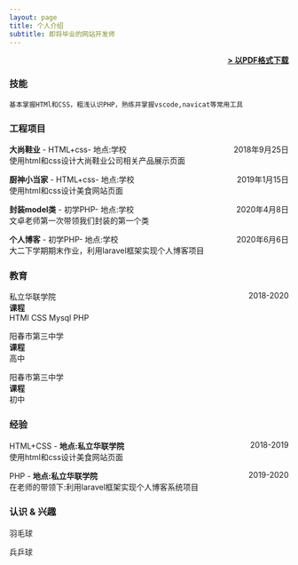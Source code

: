 ```yaml
---
layout: page
title: 个人介绍
subtitle: 即将毕业的网站开发师
---
```


<span style="float: right; "><a href="{{ '/assets/resume.pdf' | prepend: site.baseurl }}"><strong>> 以PDF格式下载</strong></a> </span>
<br>

### 技能
``` 基本掌握HTMl和CSS，粗浅认识PHP，熟练并掌握vscode,navicat等常用工具 ```  

### 工程项目

**大尚鞋业** - HTML+css- 地点:学校 <span style="float: right; ">2018年9月25日</span>  
使用html和css设计大尚鞋业公司相关产品展示页面

**厨神小当家** - HTML+css- 地点:学校 <span style="float: right; ">2019年1月15日</span>  
使用html和css设计美食网站页面

**封装model类** - 初学PHP- 地点:学校 <span style="float: right; ">2020年4月8日</span>  
文卓老师第一次带领我们封装的第一个类

**个人博客** - 初学PHP- 地点:学校 <span style="float: right; ">2020年6月6日</span>  
大二下学期期末作业，利用laravel框架实现个人博客项目


### 教育

私立华联学院 <span style="float: right; ">2018-2020</span>  
**课程**  
 HTMl CSS Mysql PHP
 
阳春市第三中学 <span style="float: right; "></span>  
**课程**  
高中

阳春市第三中学 <span style="float: right; "></span>  
**课程**  
初中

### 经验

HTML+CSS - **地点:私立华联学院** <span style="float: right; ">2018-2019</span>  
 使用html和css设计美食网站页面

PHP - **地点:私立华联学院** <span style="float: right; ">2019-2020</span>  
在老师的带领下:利用laravel框架实现个人博客系统项目


### 认识 & 兴趣

羽毛球

兵乒球